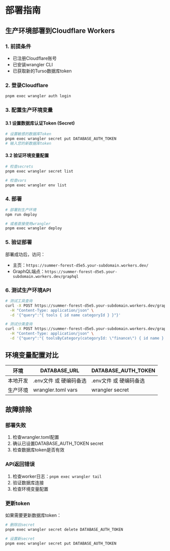# 部署指南

## 生产环境部署到Cloudflare Workers

### 1. 前提条件
- 已注册Cloudflare账号
- 已安装wrangler CLI
- 已获取新的Turso数据库token

### 2. 登录Cloudflare
```bash
pnpm exec wrangler auth login
```

### 3. 配置生产环境变量

#### 3.1 设置数据库认证Token (Secret)
```bash
# 设置敏感的数据库Token
pnpm exec wrangler secret put DATABASE_AUTH_TOKEN
# 输入您的新数据库token
```

#### 3.2 验证环境变量配置
```bash
# 检查secrets
pnpm exec wrangler secret list

# 检查vars
pnpm exec wrangler env list
```

### 4. 部署
```bash
# 部署到生产环境
npm run deploy

# 或者直接使用wrangler
pnpm exec wrangler deploy
```

### 5. 验证部署
部署成功后，访问：
- 主页：`https://summer-forest-d5e5.your-subdomain.workers.dev/`
- GraphQL端点：`https://summer-forest-d5e5.your-subdomain.workers.dev/graphql`

### 6. 测试生产环境API
```bash
# 测试工具查询
curl -X POST https://summer-forest-d5e5.your-subdomain.workers.dev/graphql \
  -H "Content-Type: application/json" \
  -d '{"query":"{ tools { id name categoryId } }"}'

# 测试分类查询
curl -X POST https://summer-forest-d5e5.your-subdomain.workers.dev/graphql \
  -H "Content-Type: application/json" \
  -d '{"query":"{ toolsByCategory(categoryId: \"finance\") { id name } }"}'
```

## 环境变量配置对比

| 环境 | DATABASE_URL | DATABASE_AUTH_TOKEN |
|------|--------------|---------------------|
| 本地开发 | .env文件 或 硬编码备选 | .env文件 或 硬编码备选 |
| 生产环境 | wrangler.toml vars | wrangler secret |

## 故障排除

### 部署失败
1. 检查wrangler.toml配置
2. 确认已设置DATABASE_AUTH_TOKEN secret
3. 检查数据库token是否有效

### API返回错误
1. 检查worker日志：`pnpm exec wrangler tail`
2. 验证数据库连接
3. 检查环境变量配置

### 更新token
如果需要更新数据库token：
```bash
# 删除旧secret
pnpm exec wrangler secret delete DATABASE_AUTH_TOKEN

# 设置新secret
pnpm exec wrangler secret put DATABASE_AUTH_TOKEN
``` 